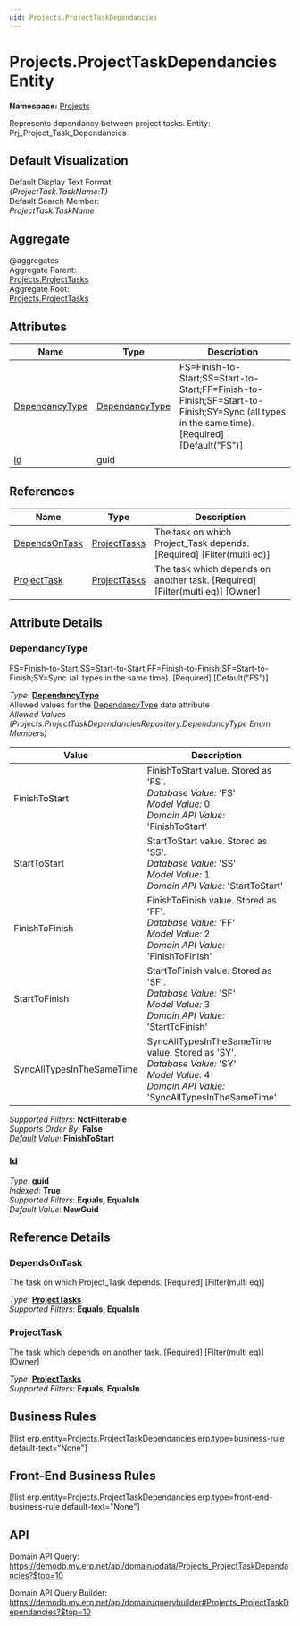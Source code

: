 ```yaml
---
uid: Projects.ProjectTaskDependancies
---
```

# Projects.ProjectTaskDependancies Entity

**Namespace:** [Projects](Projects.md)  

Represents dependancy between project tasks. Entity: Prj_Project_Task_Dependancies

## Default Visualization
Default Display Text Format:  
_{ProjectTask.TaskName:T}_  
Default Search Member:  
_ProjectTask.TaskName_  

## Aggregate
  @aggregates  
Aggregate Parent:  
[Projects.ProjectTasks](Projects.ProjectTasks.md)  
Aggregate Root:  
[Projects.ProjectTasks](Projects.ProjectTasks.md)  

## Attributes

| Name | Type | Description |
| ---- | ---- | --- |
| [DependancyType](Projects.ProjectTaskDependancies.md#dependancytype) | [DependancyType](Projects.ProjectTaskDependancies.md#dependancytype) | FS=Finish-to-Start;SS=Start-to-Start;FF=Finish-to-Finish;SF=Start-to-Finish;SY=Sync (all types in the same time). [Required] [Default("FS")] 
| [Id](Projects.ProjectTaskDependancies.md#id) | guid |  

## References

| Name | Type | Description |
| ---- | ---- | --- |
| [DependsOnTask](Projects.ProjectTaskDependancies.md#dependsontask) | [ProjectTasks](Projects.ProjectTasks.md) | The task on which Project_Task depends. [Required] [Filter(multi eq)] |
| [ProjectTask](Projects.ProjectTaskDependancies.md#projecttask) | [ProjectTasks](Projects.ProjectTasks.md) | The task which depends on another task. [Required] [Filter(multi eq)] [Owner] |


## Attribute Details

### DependancyType

FS=Finish-to-Start;SS=Start-to-Start;FF=Finish-to-Finish;SF=Start-to-Finish;SY=Sync (all types in the same time). [Required] [Default("FS")]

_Type_: **[DependancyType](Projects.ProjectTaskDependancies.md#dependancytype)**  
Allowed values for the [DependancyType](Projects.ProjectTaskDependancies.md#dependancytype) data attribute  
_Allowed Values (Projects.ProjectTaskDependanciesRepository.DependancyType Enum Members)_  

| Value | Description |
| ---- | --- |
| FinishToStart | FinishToStart value. Stored as 'FS'. <br /> _Database Value:_ 'FS' <br /> _Model Value:_ 0 <br /> _Domain API Value:_ 'FinishToStart' |
| StartToStart | StartToStart value. Stored as 'SS'. <br /> _Database Value:_ 'SS' <br /> _Model Value:_ 1 <br /> _Domain API Value:_ 'StartToStart' |
| FinishToFinish | FinishToFinish value. Stored as 'FF'. <br /> _Database Value:_ 'FF' <br /> _Model Value:_ 2 <br /> _Domain API Value:_ 'FinishToFinish' |
| StartToFinish | StartToFinish value. Stored as 'SF'. <br /> _Database Value:_ 'SF' <br /> _Model Value:_ 3 <br /> _Domain API Value:_ 'StartToFinish' |
| SyncAllTypesInTheSameTime | SyncAllTypesInTheSameTime value. Stored as 'SY'. <br /> _Database Value:_ 'SY' <br /> _Model Value:_ 4 <br /> _Domain API Value:_ 'SyncAllTypesInTheSameTime' |

_Supported Filters_: **NotFilterable**  
_Supports Order By_: **False**  
_Default Value_: **FinishToStart**  

### Id

_Type_: **guid**  
_Indexed_: **True**  
_Supported Filters_: **Equals, EqualsIn**  
_Default Value_: **NewGuid**  


## Reference Details

### DependsOnTask

The task on which Project_Task depends. [Required] [Filter(multi eq)]

_Type_: **[ProjectTasks](Projects.ProjectTasks.md)**  
_Supported Filters_: **Equals, EqualsIn**  

### ProjectTask

The task which depends on another task. [Required] [Filter(multi eq)] [Owner]

_Type_: **[ProjectTasks](Projects.ProjectTasks.md)**  
_Supported Filters_: **Equals, EqualsIn**  



## Business Rules

[!list erp.entity=Projects.ProjectTaskDependancies erp.type=business-rule default-text="None"]

## Front-End Business Rules

[!list erp.entity=Projects.ProjectTaskDependancies erp.type=front-end-business-rule default-text="None"]

## API

Domain API Query:
<https://demodb.my.erp.net/api/domain/odata/Projects_ProjectTaskDependancies?$top=10>

Domain API Query Builder:
<https://demodb.my.erp.net/api/domain/querybuilder#Projects_ProjectTaskDependancies?$top=10>

